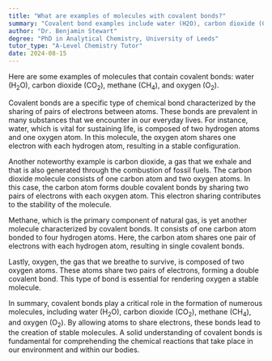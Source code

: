 ```yaml
---
title: "What are examples of molecules with covalent bonds?"
summary: "Covalent bond examples include water (H2O), carbon dioxide (CO2), methane (CH4), and oxygen (O2), illustrating the sharing of electrons between atoms in these molecules."
author: "Dr. Benjamin Stewart"
degree: "PhD in Analytical Chemistry, University of Leeds"
tutor_type: "A-Level Chemistry Tutor"
date: 2024-08-15
---
```


Here are some examples of molecules that contain covalent bonds: water ($\text{H}_2\text{O}$), carbon dioxide ($\text{CO}_2$), methane ($\text{CH}_4$), and oxygen ($\text{O}_2$).

Covalent bonds are a specific type of chemical bond characterized by the sharing of pairs of electrons between atoms. These bonds are prevalent in many substances that we encounter in our everyday lives. For instance, water, which is vital for sustaining life, is composed of two hydrogen atoms and one oxygen atom. In this molecule, the oxygen atom shares one electron with each hydrogen atom, resulting in a stable configuration.

Another noteworthy example is carbon dioxide, a gas that we exhale and that is also generated through the combustion of fossil fuels. The carbon dioxide molecule consists of one carbon atom and two oxygen atoms. In this case, the carbon atom forms double covalent bonds by sharing two pairs of electrons with each oxygen atom. This electron sharing contributes to the stability of the molecule.

Methane, which is the primary component of natural gas, is yet another molecule characterized by covalent bonds. It consists of one carbon atom bonded to four hydrogen atoms. Here, the carbon atom shares one pair of electrons with each hydrogen atom, resulting in single covalent bonds.

Lastly, oxygen, the gas that we breathe to survive, is composed of two oxygen atoms. These atoms share two pairs of electrons, forming a double covalent bond. This type of bond is essential for rendering oxygen a stable molecule.

In summary, covalent bonds play a critical role in the formation of numerous molecules, including water ($\text{H}_2\text{O}$), carbon dioxide ($\text{CO}_2$), methane ($\text{CH}_4$), and oxygen ($\text{O}_2$). By allowing atoms to share electrons, these bonds lead to the creation of stable molecules. A solid understanding of covalent bonds is fundamental for comprehending the chemical reactions that take place in our environment and within our bodies.
    